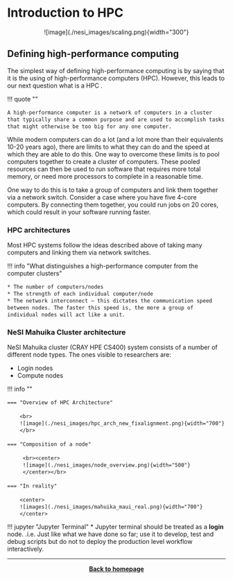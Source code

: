 # Introduction to HPC

<center>![image](./nesi_images/scaling.png){width="300"}</center>

## Defining high-performance computing

The simplest way of defining high-performance computing is by saying that it is the using of high-performance computers (HPC). However, this leads to our next question what is a HPC .


!!! quote "" 

    A high-performance computer is a network of computers in a cluster that typically share a common purpose and are used to accomplish tasks that might otherwise be too big for any one computer.


<p>While modern computers can do a lot (and a lot more than their equivalents 10-20 years ago), there are limits to what they can do and the speed at which they are able to do this. One way to overcome these limits is to pool computers together to create a cluster of computers. These pooled resources can then be used to run software that requires more total memory, or need more processors to complete in a reasonable time.</p>

<p>One way to do this is to take a group of computers and link them together via a network switch. Consider a case where you have five 4-core computers. By connecting them together, you could run jobs on 20 cores, which could result in your software running faster.</p>

### HPC architectures

Most HPC systems follow the ideas described above of taking many computers and linking them via network switches.

!!! info "What distinguishes a high-performance computer from the computer clusters"

    * The number of computers/nodes 
    * The strength of each individual computer/node 
    * The network interconnect – this dictates the communication speed between nodes. The faster this speed is, the more a group of individual nodes will act like a unit.


### NeSI Mahuika Cluster architecture

NeSI Mahuika cluster (CRAY HPE CS400) system consists of a number of different node types. The ones visible to researchers are:

* Login nodes
* Compute nodes

!!! info ""
    
    === "Overview of HPC Architecture"
    
        <br>
        ![image](./nesi_images/hpc_arch_new_fixalignment.png){width="700"}
        </br>

    === "Composition of a node"

         <br><center>
         ![image](./nesi_images/node_overview.png){width="500"}
         </center></br>

    === "In reality"

        <center>
        ![images](./nesi_images/mahuika_maui_real.png){width="700"}
        </center>

!!! jupyter "Jupyter Terminal"
    * Jupyter terminal should be treated as a **login** node. .i.e. Just like what we have done so far; use it to develop, test and debug scripts but do not to deploy the production level workflow interactively.   
  
- - - 

<p align="center"><b><a href="https://genomicsaotearoa.github.io/Workshop-Bash_Scripting_And_HPC_Job_Scheduler/">Back to homepage</a></b></p>
